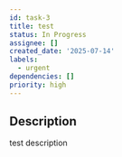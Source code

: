 ```yaml
---
id: task-3
title: test
status: In Progress
assignee: []
created_date: '2025-07-14'
labels:
  - urgent
dependencies: []
priority: high
---
```


## Description

test description

